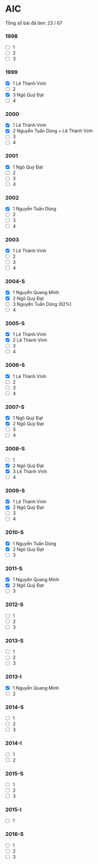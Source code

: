 # AIC

Tổng số bài đã làm: 23 / 67
### 1998
- [ ] 1
- [ ] 2 
- [ ] 3
### 1999
- [x] 1 Lê Thành Vinh
- [ ] 2 
- [x] 3 Ngô Quý Đạt
- [ ] 4
### 2000
- [x] 1 Lê Thành Vinh
- [x] 2 Nguyễn Tuấn Dũng + Lê Thành Vinh
- [ ] 3
- [ ] 4
### 2001
- [x] 1 Ngô Quý Đạt
- [ ] 2 
- [ ] 3
- [ ] 4
### 2002
- [x] 1 Nguyễn Tuấn Dũng
- [ ] 2 
- [ ] 3
- [ ] 4
### 2003
- [x] 1 Lê Thành Vinh
- [ ] 2 
- [ ] 3
- [ ] 4
### 2004-S
- [x] 1 Nguyễn Quang Minh
- [x] 2 Ngô Quý Đạt
- [ ] 3 Nguyễn Tuấn Dũng (82%)
- [ ] 4
### 2005-S
- [x] 1 Lê Thành Vinh
- [x] 2 Lê Thành Vinh
- [ ] 3
- [ ] 4
### 2006-S
- [x] 1 Lê Thành Vinh
- [ ] 2 
- [ ] 3
- [ ] 4
### 2007-S
- [x] 1 Ngô Quý Đạt
- [x] 2 Ngô Quý Đạt
- [ ] 3
- [ ] 4
### 2008-S
- [ ] 1
- [x] 2 Ngô Quý Đạt
- [x] 3 Lê Thành Vinh
- [ ] 4
### 2009-S
- [x] 1 Lê Thành Vinh
- [x] 2 Ngô Quý Đạt
- [ ] 3
- [ ] 4
### 2010-S
- [x] 1 Nguyễn Tuấn Dũng
- [x] 2 Ngô Quý Đạt
- [ ] 3
### 2011-S
- [x] 1 Nguyễn Quang Minh
- [x] 2 Ngô Quý Đạt 
- [ ] 3
### 2012-S
- [ ] 1
- [ ] 2
- [ ] 3
### 2013-S
- [ ] 1
- [ ] 2 
- [ ] 3
### 2013-I
- [x] 1 Nguyễn Quang Minh
- [ ] 2 
### 2014-S
- [ ] 1
- [ ] 2 
- [ ] 3
### 2014-I
- [ ] 1
- [ ] 2 
### 2015-S
- [ ] 1
- [ ] 2 
- [ ] 3
### 2015-I
- [ ] 1
### 2016-S
- [ ] 1
- [ ] 2 
- [ ] 3
